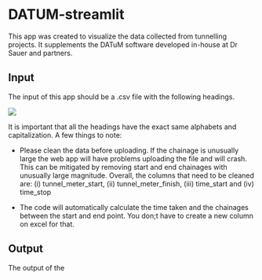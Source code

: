 # DATUM-streamlit

This app was created to visualize the data collected from tunnelling projects. It supplements the DATuM software developed in-house at Dr Sauer and partners.

## Input
The input of this app should be a .csv file with the following headings.

![](images/table_headings.png?raw=true)

It is important that all the headings have the exact same alphabets and capitalization. A few things to note:

* Please clean the data before uploading. If the chainage is unusually large the web app will have problems uploading the file and will crash. This can be mitigated by removing start and end chainages with unusually large magnitude. Overall, the columns that need to be cleaned are: (i) tunnel_meter_start, (ii) tunnel_meter_finish, (iii) time_start and (iv) time_stop

* The code will automatically calculate the time taken and the chainages between the start and end point. You don;t have to create a new column on excel for that.

## Output

The output of the 
